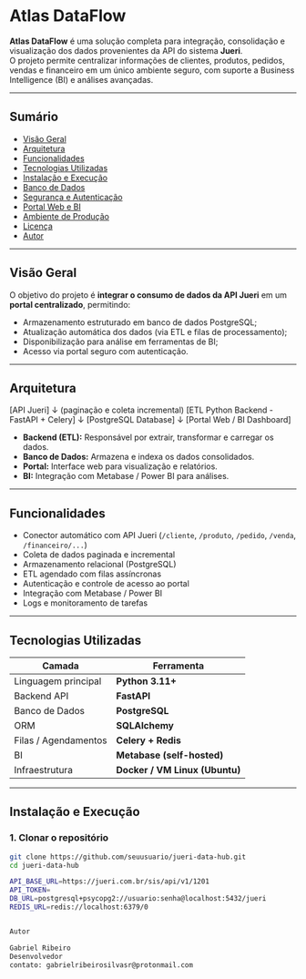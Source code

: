 # Atlas DataFlow

**Atlas DataFlow** é uma solução completa para integração, consolidação e visualização dos dados provenientes da API do sistema **Jueri**.  
O projeto permite centralizar informações de clientes, produtos, pedidos, vendas e financeiro em um único ambiente seguro, com suporte a Business Intelligence (BI) e análises avançadas.

---

## Sumário

- [Visão Geral](#-visão-geral)
- [Arquitetura](#-arquitetura)
- [Funcionalidades](#-funcionalidades)
- [Tecnologias Utilizadas](#-tecnologias-utilizadas)
- [Instalação e Execução](#-instalação-e-execução)
- [Banco de Dados](#-banco-de-dados)
- [Segurança e Autenticação](#-segurança-e-autenticação)
- [Portal Web e BI](#-portal-web-e-bi)
- [Ambiente de Produção](#-ambiente-de-produção)
- [Licença](#-licença)
- [Autor](#-autor)

---

## Visão Geral

O objetivo do projeto é **integrar o consumo de dados da API Jueri** em um **portal centralizado**, permitindo:
- Armazenamento estruturado em banco de dados PostgreSQL;  
- Atualização automática dos dados (via ETL e filas de processamento);  
- Disponibilização para análise em ferramentas de BI;  
- Acesso via portal seguro com autenticação.

---

## Arquitetura

[API Jueri]
↓ (paginação e coleta incremental)
[ETL Python Backend - FastAPI + Celery]
↓
[PostgreSQL Database]
↓
[Portal Web / BI Dashboard]


- **Backend (ETL):** Responsável por extrair, transformar e carregar os dados.  
- **Banco de Dados:** Armazena e indexa os dados consolidados.  
- **Portal:** Interface web para visualização e relatórios.  
- **BI:** Integração com Metabase / Power BI para análises.

---

## Funcionalidades

-  Conector automático com API Jueri (`/cliente`, `/produto`, `/pedido`, `/venda`, `/financeiro/...`)
-  Coleta de dados paginada e incremental
-  Armazenamento relacional (PostgreSQL)
-  ETL agendado com filas assíncronas
-  Autenticação e controle de acesso ao portal
-  Integração com Metabase / Power BI
-  Logs e monitoramento de tarefas

---

## Tecnologias Utilizadas

| Camada | Ferramenta |
|--------|-------------|
| Linguagem principal | **Python 3.11+** |
| Backend API | **FastAPI** |
| Banco de Dados | **PostgreSQL** |
| ORM | **SQLAlchemy** |
| Filas / Agendamentos | **Celery + Redis** |
| BI | **Metabase (self-hosted)** |
| Infraestrutura | **Docker / VM Linux (Ubuntu)** |

---

## Instalação e Execução

### 1. Clonar o repositório
```bash
git clone https://github.com/seuusuario/jueri-data-hub.git
cd jueri-data-hub

API_BASE_URL=https://jueri.com.br/sis/api/v1/1201
API_TOKEN=
DB_URL=postgresql+psycopg2://usuario:senha@localhost:5432/jueri
REDIS_URL=redis://localhost:6379/0


Autor

Gabriel Ribeiro
Desenvolvedor
contato: gabrielribeirosilvasr@protonmail.com



